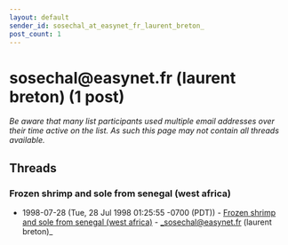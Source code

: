 ```yaml
---
layout: default
sender_id: sosechal_at_easynet_fr_laurent_breton_
post_count: 1
---
```


# sosechal<span>@</span>easynet.fr (laurent breton) (1 post)

_Be aware that many list participants used multiple email addresses over their time active on the list. As such this page may not contain all threads available._

## Threads

### Frozen shrimp and sole from senegal (west africa)
+ 1998-07-28 (Tue, 28 Jul 1998 01:25:55 -0700 (PDT)) - [Frozen shrimp and sole from senegal (west africa)](/archive/1998/07/2a4ca46a357b6b9c3af07ddcdcd57a28c163802f93ffc4eb69b64a1d8efb1586) - _sosechal@easynet.fr (laurent breton)_

